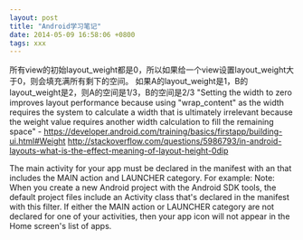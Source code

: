 ```yaml
---
layout: post
title: "Android学习笔记"
date: 2014-05-09 16:58:06 +0800
tags: xxx
---
```


所有view的初始layout_weight都是0，所以如果给一个view设置layout_weight大于0，则会填充满所有剩下的空间。
如果A的layout_weight是1，B的layout_weight是2，则A的空间是1/3，B的空间是2/3
"Setting the width to zero improves layout performance because using "wrap_content" as the width requires the system to calculate a width that is ultimately irrelevant because the weight value requires another width calculation to fill the remaining space" - https://developer.android.com/training/basics/firstapp/building-ui.html#Weight http://stackoverflow.com/questions/5986793/in-android-layouts-what-is-the-effect-meaning-of-layout-height-0dip

The main activity for your app must be declared in the manifest with an <intent-filter> that includes the MAIN action and LAUNCHER category. For example:
<activity android:name=".MainActivity" android:label="@string/app_name">
    <intent-filter>
        <action android:name="android.intent.action.MAIN" />
        <category android:name="android.intent.category.LAUNCHER" />
    </intent-filter>
</activity>
Note: When you create a new Android project with the Android SDK tools, the default project files include an Activity class that's declared in the manifest with this filter.
If either the MAIN action or LAUNCHER category are not declared for one of your activities, then your app icon will not appear in the Home screen's list of apps.